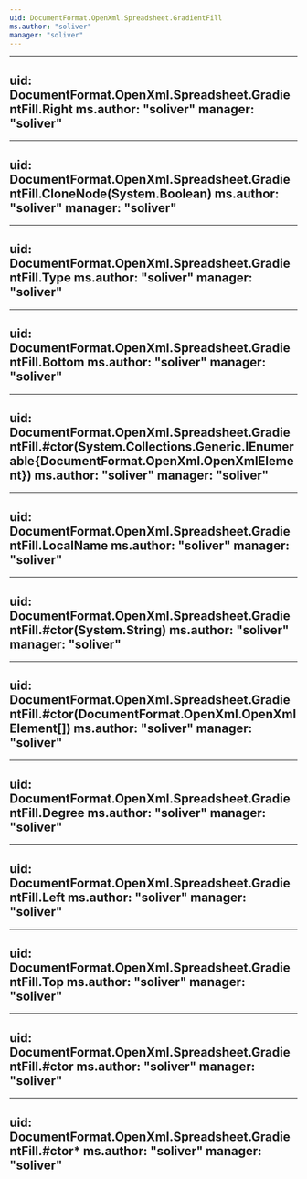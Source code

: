 ```yaml
---
uid: DocumentFormat.OpenXml.Spreadsheet.GradientFill
ms.author: "soliver"
manager: "soliver"
---
```


---
uid: DocumentFormat.OpenXml.Spreadsheet.GradientFill.Right
ms.author: "soliver"
manager: "soliver"
---

---
uid: DocumentFormat.OpenXml.Spreadsheet.GradientFill.CloneNode(System.Boolean)
ms.author: "soliver"
manager: "soliver"
---

---
uid: DocumentFormat.OpenXml.Spreadsheet.GradientFill.Type
ms.author: "soliver"
manager: "soliver"
---

---
uid: DocumentFormat.OpenXml.Spreadsheet.GradientFill.Bottom
ms.author: "soliver"
manager: "soliver"
---

---
uid: DocumentFormat.OpenXml.Spreadsheet.GradientFill.#ctor(System.Collections.Generic.IEnumerable{DocumentFormat.OpenXml.OpenXmlElement})
ms.author: "soliver"
manager: "soliver"
---

---
uid: DocumentFormat.OpenXml.Spreadsheet.GradientFill.LocalName
ms.author: "soliver"
manager: "soliver"
---

---
uid: DocumentFormat.OpenXml.Spreadsheet.GradientFill.#ctor(System.String)
ms.author: "soliver"
manager: "soliver"
---

---
uid: DocumentFormat.OpenXml.Spreadsheet.GradientFill.#ctor(DocumentFormat.OpenXml.OpenXmlElement[])
ms.author: "soliver"
manager: "soliver"
---

---
uid: DocumentFormat.OpenXml.Spreadsheet.GradientFill.Degree
ms.author: "soliver"
manager: "soliver"
---

---
uid: DocumentFormat.OpenXml.Spreadsheet.GradientFill.Left
ms.author: "soliver"
manager: "soliver"
---

---
uid: DocumentFormat.OpenXml.Spreadsheet.GradientFill.Top
ms.author: "soliver"
manager: "soliver"
---

---
uid: DocumentFormat.OpenXml.Spreadsheet.GradientFill.#ctor
ms.author: "soliver"
manager: "soliver"
---

---
uid: DocumentFormat.OpenXml.Spreadsheet.GradientFill.#ctor*
ms.author: "soliver"
manager: "soliver"
---
